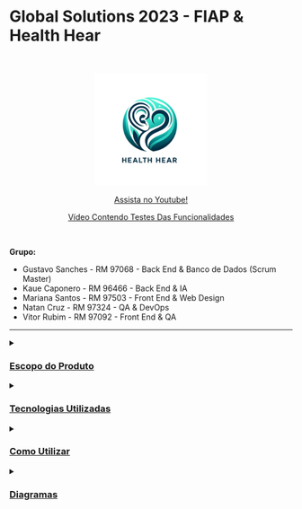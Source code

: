 # **Global Solutions 2023 - FIAP & Health Hear**
<br />
<p align="center">
  <img src="HealthHear.png" alt="HealthHear" width=200>
</p>

<p align="center">
  <a href="" target="blank" style="text-align: center; display: block;">Assista no Youtube!</a>
</p>

<p align="center">
  <a href="" target="blank" style="text-align: center; display: block;">Vídeo Contendo Testes Das Funcionalidades</a>
</p>

<br />

**Grupo:**
- Gustavo Sanches - RM 97068 - Back End & Banco de Dados (Scrum Master)
- Kaue Caponero - RM 96466 - Back End & IA
- Mariana Santos - RM 97503 - Front End & Web Design
- Natan Cruz - RM 97324 - QA & DevOps 
- Vitor Rubim - RM 97092 - Front End & QA

<hr/>

<details>
  <summary><h3><u>Escopo do Produto</u></h3></summary>

  <details>
    <summary><h4><u>Problema a Solucionar</u></h4></summary>
      <p>A saúde representa um dos fundamentos essenciais da existência humana, exercendo não apenas impacto direto sobre nossa qualidade de vida, mas também moldando nossa capacidade de concretizar sonhos, aspirações e potencial criativo. Incontestavelmente, o futuro da saúde figura como uma das preocupações mais urgentes na sociedade contemporânea.</p>
      <p>Lamentavelmente, atualmente, deparamo-nos com relatos frequentes de pacientes que experimentaram situações adversas envolvendo profissionais da saúde. Observamos casos de negligência, má conduta, comportamento antiético e, em algumas instâncias, práticas criminosas. Mesmo que tais incidentes não representem a norma entre os profissionais de saúde, sua ocorrência é suficiente para gerar insegurança, levando pessoas a desistirem de procedimentos e consultas cruciais para sua saúde. O cerne do problema reside na escassez de transparência e informações confiáveis no âmbito da saúde, resultando em experiências negativas para os pacientes e, consequentemente, na renúncia a cuidados essenciais.</p>
      <p>Diante desse cenário, torna-se imperativa a promoção da transparência e o acesso a informações confiáveis no universo da saúde. Os pacientes anseiam por detalhes aprofundados sobre os profissionais de saúde antes de se submeterem a consultas e tratamentos, enfrentando, no entanto, a carência de plataformas especializadas dedicadas a essa forma de avaliação. É nesse contexto que a HealthHear emerge como resposta a essa lacuna, proporcionando um espaço dedicado à compartilhamento de experiências reais e verificadas com médicos. Essa abordagem visa, sobretudo, promover a confiança dos pacientes nos serviços de saúde, destacando-se como uma medida crucial na prevenção de crimes e mal conduta por parte dos profissionais da saúde.</p>
  </details>
  
  <details>
    <summary><h4><u>Solução Proposta</u></h4></summary>
      <p>O projeto HealthHear consiste em um aplicativo móvel para promover a transparência, segurança, apoio ao paciente e incentivar a melhora na conduta de profissionais da saúde. A ideia baseia-se em possibilitar que usuários cadastrem feedbacks e/ou denúncias à médicos de forma anônima ou não. Qualquer usuário pode visualizar essas denúncias e feedbacks e caso o profissional da saúde se cadastre, ele também pode responder a denúncias e feedbacks relacionados ao seu registro (CRM, CRO, CRN etc.).</p>
      <p>Desta forma, utilizamos a tecnologia acessível e inovadora que é o desenvolvimento de aplicações móveis e promovemos a transparência, segurança e apoio ao paciente na sua jornada em busca da saúde. Além disso, também incentivamos profissionais a serem mais cautelosos em suas consultas e manter sempre o respeito e o cuidado necessário ao paciente.</p>
      <p>Com os pacientes seguros e confiantes, consequentemente eles serão incentivados a cuidar melhor de sua saúde e buscar tratamentos, consultas e procedimentos com profissionais de qualidade e confiança, promovendo a saúde de forma geral.</p>
  </details>

  <details>
     <summary><h4><u>Escopo do Projeto</u></h4></summary>
      <p><b>Cadastro e Autenticação de Usuários:</b> Permitir que usuários criem perfis e acessem o aplicativo de forma segura.</p>
      <p><b>Sistema de Feedback e Denúncia:</b> Possibilitar que os usuários avaliem e reportem condutas de profissionais da saúde, incluindo a opção de denúncias anônimas.</p>
      <p><b>Visualização de Feedbacks e Respostas:</b> Disponibilizar um sistema onde feedbacks e denúncias possam ser visualizados publicamente, com espaço para respostas dos profissionais avaliados.</p>
      <p><b>Interface Amigável e Acessível:</b> Desenvolver uma interface de usuário intuitiva e acessível para todas as idades e níveis de habilidade técnica.</p>
      <p><b>Relatórios e Análises de Dados:</b> Gerar relatórios estatísticos e análises de dados para entender tendências e padrões nas avaliações.</p>
  </details>

  <details>
     <summary><h4><u>Fora do Escopo</u></h4></summary>
      <p><b>Consultas Médicas Online:</b> O aplicativo não fornecerá funcionalidades para consultas médicas ou aconselhamento de saúde online.</p>
      <p><b>Venda de Medicamentos:</b> Não será uma plataforma para a venda ou prescrição de medicamentos.</p>
      <p><b>Serviços de Emergência:</b> HealthHear não substitui serviços de emergência e não deve ser usado em situações de urgência médica.</p>
      <p><b>Garantia de Qualidade Médica:</b> O aplicativo não avaliará as qualificações ou competências médicas dos profissionais.</p>
      <p><b>Resolução de Conflitos Legais:</b> Não atuará como uma entidade mediadora em disputas legais ou questões jurídicas entre pacientes e profissionais de saúde.</p>
  </details>
</details>

<details>
  <summary><h3><u>Tecnologias Utilizadas</u></h3></summary>
  <h4>Backend</b></h4>
  <p>
    <img alt="Java" src="https://img.shields.io/badge/Java-ED8B00?style=flat&logo=openjdk&logoColor=white">
    <img alt="Spring" src="https://img.shields.io/badge/Spring-6DB33F?style=flat&logo=spring&logoColor=white">
  </p>
  <h4>Front-end</h4>
  <p style="text-align:center;">
    <img alt="React Native" src="https://img.shields.io/badge/React_Native-20232A?style=flat&logo=react&logoColor=61DAFB">
    <img alt="TypeScript"  src="https://img.shields.io/badge/TypeScript-007ACC?style=flat&logo=typescript&logoColor=white">
    <img alt="Styled Components" src="https://img.shields.io/badge/styled--components-DB7093?style=flat&logo=styled-components&logoColor=white">
  </p>
  <h4>Controle de Versão</h4>
  <p style="text-align:center;">
    <img alt="Git" src="https://img.shields.io/badge/GIT-%23F05033.svg?&style=flat&logo=git&logoColor=white">
    <img alt="GitHub" src="https://img.shields.io/badge/GITHUB-%23121011.svg?&style=flat&logo=github&logoColor=white">
  </p>
  <h4>IDEs e Ferramentas</h4>
  <p style="text-align:center;">
    <img alt="Oracle" src="https://img.shields.io/badge/Oracle-F80000?style=flat&logo=Oracle&logoColor=white">
    <img alt="Visual Studio Code" src="https://img.shields.io/badge/Visual_Studio_Code-0078D4?style=flat&logo=visual%20studio%20code&logoColor=white">
    <img alt="IntelliJ" src= "https://img.shields.io/badge/IntelliJ_IDEA-000000.svg?style=flat&logo=intellij-idea&logoColor=white">
    <img alt="Insomnia" src = "https://img.shields.io/badge/Insomnia-black?style=flat&logo=insomnia&logoColor=5849BE">
    <img alt="Google Colab" src="https://img.shields.io/badge/Colab-F9AB00?style=flat&logo=googlecolab&color=white">
  </p>
</details>

<details>
  <summary><h3><u>Como Utilizar</u></h3></summary>

Antes de tudo, você precisa ter instalado em sua máquina as seguintes ferramentas:
[Git](https://git-scm.com), [Java](https://www.java.com/pt-BR/).

Além disso, é bom ter um editor para trabalhar com o código, como [VSCode](https://code.visualstudio.com/) ou [IntelliJ](https://www.jetbrains.com/pt-br/idea/).

O projeto é divido em duas partes:

- 🎲 Backend (Servidor)
- 📱 Mobile (Aplicativo)

##### 👉 **_Backend:_**

#### Opção 01:
Siga as instruções abaixo para gerar o arquivo JAR a partir do código-fonte e executá-lo.

1. Clone o repositório ou baixe o código-fonte do projeto para o seu computador.
2. Navegue até a raiz do projeto, onde o arquivo `pom.xml` está localizado.
3. Nesta pasta você encontrará o arquivo applicattion.properties.
4. Caso queira testar com o banco H2, deixe a linha spring.profiles.active=${PROFILE:dev}, caso deseje testar com o banco Oracle, deixa a linha spring.profiles.active=${PROFILE:prod}
5. Caso escolha o Oracle, adicionar as variáveis de ambiente em sua máquina, sendo que os campos e valores são:
   5.1. DB_URL: url do banco oracle
   5.2. DB_USER: usuario do banco oracle
   5.3. DB_PASS: senha do banco oracle
7. Abra o terminal ou prompt de comando nesta mesma localização (onde contém o pom.xml).
8. Execute o seguinte comando para compilar o projeto e gerar o arquivo JAR:
   
```bash
$ mvn clean package
```

Este comando irá limpar o projeto (remove arquivos compilados anteriores), compila o código-fonte e empacota o resultado em um arquivo JAR dentro do diretório `target`.

5. Após a conclusão do processo, você encontrará o arquivo JAR gerado no diretório `target`.

Executando o Arquivo JAR
6. Navegue até o diretório `target` que contém o novo arquivo JAR.
7. Execute o arquivo JAR usando o comando:

```bash
$ java -jar health.hear-0.0.1-SNAPSHOT.jar
```

Solução de Problemas:
- Se ocorrerem erros durante a compilação ou geração do JAR, verifique se todas as dependências estão corretas e disponíveis.
- Caso receba mensagens de erro ao tentar executar o arquivo JAR, assegure-se de que está utilizando a versão correta do Java e que todas as variáveis de ambiente estão devidamente configuradas.

#### Opção 02:
Navegue até o projeto maven:

```bash
$ cd Entregas/Sprint\ 1/Enterprise\ Application\ Development\healthhear
```

Abra o projeto maven em seu editor e execute o arquivo main: HealthHearApplicattion.java

Aguarde a inicialização do servidor até a exibição da mensagem: 

```bash
HealthHear app started with endpoints available as http://localhost:8080
Hit Ctrl-C to stop it....
```

Abra o seu navegador e navegue até [http://localhost:8080](http://localhost:8080)

##### 👉 **_Mobile:_**

Navegue até o projeto mobile:

```bash
$ cd Entregas/Sprint\ 1/Hybrid\ Mobile\ APP\ Development\ healthhear
```

Instale as dependências
```bash
$ yarn
```

Abra o projeto mobile em seu editor e execute o seguinte comando:
```bash
$ yarn start
```
</details>

<details>
  <summary><h3><u>Diagramas</u></h3></summary>
  
  <details>
  <summary><h4><u>Diagrama Entidade Relacionamento (DER)</u></h4></summary>
  <br />
  <p align="center">
    <img src="Database Applicattion Development/DER.png" alt="DER">
  </p>
  </details>
  
  <details>
    ### Tabelas e Relacionamentos
  
    #### `Usuario`
    - **Descrição**: Armazena informações dos usuários do sistema.
    - **Chave Primária**: `id_usuario`
    - **Atributos**: `email_usuario`, `senha_usuario`, `nome_usuario`, `cpf_usuario`, `imagem_usuario`
    - **Restrições**: `email_usuario` e `cpf_usuario` devem ser únicos e não nulos; `senha_usuario` e `nome_usuario` não podem ser nulos.
    
    #### `Registro`
    - **Descrição**: Registra os dados do registro de profissionais de saúde.
    - **Chave Primária**: `id_registro`
    - **Atributos**: `numero_registro`, `uf_registro`, `tipo_registro`, `id_usuario`
    - **Relacionamentos**: Relacionado com `Usuario` pela chave `id_usuario`.
    - **Restrições**: A combinação de `numero_registro`, `uf_registro`, `tipo_registro` deve ser única.
    
    #### `Feedback`
    - **Descrição**: Armazena feedbacks de usuários sobre serviços ou experiências.
    - **Chave Primária**: `id_feedback`
    - **Atributos**: `data_feedback`, `titulo_feedback`, `descricao_feedback`, `nota_feedback`, `id_paciente`, `id_registro`, `is_anonimo`, `acao_tomada_feedback`, `evidencia_feedback`, `tipo_feedback`
    - **Relacionamentos**: 
      - Relacionado com `Usuario` pela chave `id_paciente`.
      - Relacionado com `Registro` pela chave `id_registro`.
    - **Restrições**: `data_feedback`, `titulo_feedback`, `descricao_feedback`, `nota_feedback`, `id_paciente`, `id_registro`, `is_anonimo` e `tipo_feedback` não podem ser nulos.
    
    #### `Especialidade`
    - **Descrição**: Categorias de especialização dos profissionais de saúde.
    - **Chave Primária**: `id_especialidade`
    - **Atributos**: `nome_especialidade`
    - **Restrições**: `nome_especialidade` deve ser único e não nulo.
    
    #### `Registro_Especialidade`
    - **Descrição**: Associa registros de profissionais a suas respectivas especialidades médicas.
    - **Chaves Estrangeiras**: `id_registro`, `id_especialidade`
    - **Relacionamentos**: 
      - `id_registro` referencia `Registro`.
      - `id_especialidade` referencia `Especialidade`.
    - **Restrições**: A combinação de `id_registro` e `id_especialidade` deve ser única.
    
    #### `Resposta`
    - **Descrição**: Armazena respostas aos feedbacks dados pelos usuários.
    - **Chave Primária**: `id_resposta`
    - **Atributos**: `data_resposta`, `descricao_resposta`, `id_usuario`, `id_feedback`
    - **Relacionamentos**: 
      - Relacionado com `Usuario` pela chave `id_usuario`.
      - Relacionado com `Feedback` pela chave `id_feedback`.
    - **Restrições**: `data_resposta`, `descricao_resposta`, `id_usuario`, `id_feedback` não podem ser nulos.
    </details>
  
    <details>
    <summary><h4><u>Modelo Entidade Relacionamento (MER)</u></h4></summary>
    <br />
    <p align="center">
      <img src="Database Applicattion Development/MER.png" alt="MER">
    </p>
    <br />
    </details>
  
    <details>
    <summary><h4><u>Diagrama de Classes (UML)</u></h4></summary>
    <br />
    <p align="center">
      <img src="Enterprise Applicattion Development/UML.png" alt="MER">
    </p>
    <br />
    </details>
  
    <details>
      <summary><h4><u>Documentação API</u></h4></summary>
      # Documentação das Classes
  
      ### Classe `Usuario`
      
      Representa um usuário do sistema.
      
      
      - `id_usuario` (NUMBER(9)): Identificador único do usuário (Chave Primária).
      - `registros_usuario` (VARCHAR(255)): registros do usuário (Único, Não Nulo).
      - `senha_usuario` (VARCHAR(255)): Senha do usuário (Não Nulo).
      - `nome_usuario` (VARCHAR(255)): Nome do usuário (Não Nulo).
      - `cpf_usuario` (CHAR(11)): CPF do usuário (Único, Não Nulo).
      - `imagem_usuario` (VARCHAR(255)): Caminho da imagem do usuário.
      
      ### Classe `Registro`
      
      Representa um registro profissional associado a um usuário.
      
      - `id_registro` (NUMBER(9)): Identificador único do registro (Chave Primária).
      - `numero_registro` (VARCHAR(255)): Número do registro (Não Nulo).
      - `uf_registro` (CHAR(2)): Sigla da unidade federativa do registro (Não Nulo).
      - `tipo_registro` (VARCHAR(255)): Tipo de registro (Não Nulo).
      - `id_usuario` (NUMBER(9)): Chave estrangeira referenciando Usuario(id_usuario).
      
      ### Classe: `Feedback`
      
      Representa um feedback associado a um usuário.
      
      - `id_feedback` (NUMBER(9)): Identificador único do feedback (Chave Primária).
      - `data_feedback` (DATE): Data do feedback (Não Nulo).
      - `titulo_feedback` (VARCHAR(255)): Título do feedback (Não Nulo).
      - `descricao_feedback` (VARCHAR(255)): Descrição do feedback (Não Nulo).
      - `nota_feedback` (NUMBER(4,2)): Nota do feedback (Não Nulo).
      - `id_paciente` (NUMBER(9)): Chave estrangeira referenciando Usuario(id_usuario).
      - `id_registro` (NUMBER(9)): Chave estrangeira referenciando Registro(id_registro).
      - `is_anonimo` (NUMBER(1)): Indicador de feedback anônimo (Não Nulo).
      - `acao_tomada_feedback` (VARCHAR(255)): Ação tomada em resposta ao feedback.
      - `evidencia_feedback` (VARCHAR(255)): Evidência relacionada ao feedback.
      - `tipo_feedback` (VARCHAR(255)): Tipo de feedback (Não Nulo).
      
      ### Classe `Especialidade`
      
      Representa uma especialidade disponível.
      
      - `id_especialidade` (NUMBER(9)): Identificador único da especialidade (Chave Primária).
      - `nome_especialidade` (VARCHAR(255)): Nome da especialidade (Único, Não Nulo).
      
      ### Classe `Resposta`
      
      Representa uma resposta associada a um feedback e usuário.
      
      - `id_resposta` (NUMBER(9)): Identificador único da resposta (Chave Primária).
      - `data_resposta` (DATE): Data da resposta (Não Nulo).
      - `descricao_resposta` (VARCHAR(255)): Descrição da resposta (Não Nulo).
      - `id_usuario` (NUMBER(9)): Chave estrangeira referenciando Usuario(id_usuario).
      - `id_feedback` (NUMBER(9)): Chave estrangeira referenciando Feedback(id_feedback).
      
      
      ---
      
      ### Exemplos de Requisições HTTP
      
      Aqui estão exemplos de como interagir com a API usando os métodos HTTP (GET, POST, PUT, DELETE):
      
      ---
      ## Endpoint **Usuarios**
      
      
      #### `GET /usuarios`
      
      Lista todos os usuarios.
      
      **Exemplo de retorno:**
      ```json
      [
          {
          	"id": 1,
          	"nome": "Cadastrando Novo Usuario",
          	"registros": "novoregistros@hotmail.com",
          	"cpf": "43101167876",
          	"imagem": "nova_imagem"
          },
          {
          	"id": 2,
          	"nome": "Cadastrando Novo Usuario2",
          	"registros": "novoregistros2@hotmail.com",
          	"cpf": "43101167871",
          	"imagem": "nova_imagem2"
          }
      ]
      ```
      
      
      #### `POST /usuarios`
      
      Cadastra um usuario.
      
      **Exemplo do body da requisição:**
      ```json
      {
      	"nome": "Cadastrando Novo Usuario",
      	"registros": "novoregistros@hotmail.com",
      	"senha": "123",
      	"cpf": "43101167876",
      	"imagem": "nova_imagem"
      }
      
      ```
      
      #### `UPDATE /usuarios/{id}`
      
      Atualiza um usuario.
      
      **Exemplo do body da requisição:**
      ```json
      {
      	"nome": "Editando Usuario",
      	"registros": "registroseditado@gmail.com",
      	"senha": "123456",
      	"cpf": "43101167877",
      	"imagem": "imagem_editada"
      }
      
      ```
      
      #### `DELETE /usuarios/{id}`
      
      Deleta um usuario.
      
      ---
      
      ---
      ## Endpoint **Especialidade**
      
      
      #### `GET /especialidadess`
      
      Lista todas as especialidadess.
      
      **Exemplo de retorno:**
      ```json
      [
          {
              "id_especialidades": 1,
              "nome_especialidades": "Ortopedia"
          },
          {
              "id_especialidades": 2,
              "nome_especialidades": "Cardiologia",
          }
      ]
      
      ```
      
      
      #### `POST /especialidades`
      
      Cadastra uma especialidade.
      
      **Exemplo do body da requisição:**
      ```json
      {
        "nome": "Cadastrando Nova Especialidade"
      }
      
      ```
      
      #### `UPDATE /especialidades/{id}`
      
      Atualiza uma especialidade.
      
      **Exemplo do body da requisição:**
      ```json
      {
        "nome": "Editando Especialidade Cadastrada"
      }
      
      ```
      
      #### `DELETE /especialidades/{id}`
      
      Deleta uma especialidade.
      
      ---
      
      ## Endpoint **Registros**
      
      
      #### `GET /registros`
      
      Lista todos os registros.
      
      **Exemplo de retorno:**
      ```json
      [
          {
          	"id": 1,
          	"numero": "123456",
          	"tipoRegistro": "CRM",
          	"uf": "SP",
          	"usuario": {1},
          	"especialidades": [1]
          },
          {
          	"id": 2,
          	"numero": "654321",
          	"tipoRegistro": "CRF",
          	"uf": "SP",
          	"usuario": {2},
          	"especialidades": [2]
          }
      ]
      ```
      
      
      #### `POST /registros`
      
      Cadastra um registro.
      
      **Exemplo do body da requisição:**
      ```json
      {
      	"numero": "123456",
      	"uf": "SP",
      	"tipoRegistro": "CRM",
      	"idUsuario": 1,
      	"idEspecialidades": [1]
      }
      ```
      
      #### `UPDATE /registros/{id}`
      
      Atualiza um registro.
      
      **Exemplo do body da requisição:**
      ```json
      {
      	"numero": "986543",
      	"uf": "GO",
      	"tipoRegistro": "CRF",
      	"idUsuario": 1,
      	"idEspecialidades": [1]
      }
      ```
      
      #### `DELETE /registros/{id}`
      
      Deleta um registro.
      
      ---
      
      ## Endpoint **Feedback**
      
      
      #### `GET /feedbacks`
      
      Lista todos as feedbacks.
      
      **Exemplo de retorno:**
      ```json
      [
          {
          	"id": 1,
          	"data": "2023-02-22T00:00:00.000+00:00",
          	"titulo": "Cadastranto Titulo",
          	"descricao": "Cadastrando descricao",
          	"nota": 5,
          	"paciente": {1},
          	"registro": {1},
              "especialidades": [1],
          	"isAnonimo": false,
          	"acao": "Cadastrando acao",
          	"imagem": "cadastrando_imagem",
          	"tipo": "Cadastro tipo"
          },
          {
          	"id": 2,
          	"data": "2023-02-23T00:00:00.000+00:00",
          	"titulo": "Cadastranto Titulo2",
          	"descricao": "Cadastrando descricao2",
          	"nota": 4,
          	"paciente": {2},
          	"registro": {2},
              "especialidades": [2],
          	"isAnonimo": false,
          	"acao": "Cadastrando acao2",
          	"imagem": "cadastrando_imagem2",
          	"tipo": "Cadastro tipo2"
          },
      ]
      
      ```
      
      #### `POST /feedbacks`
      
      Cadastra uma feedback.
      
      **Exemplo do body da requisição:**
      ```json
      {
          "nome": "Cadastrando Novo Feedback",
      	"data": "2023-02-22",
      	"titulo": "Cadastranto Titulo",
      	"descricao": "Cadastrando descricao",
      	"nota": "5",
      	"idPaciente": 1,
      	"idRegistro": 1,
      	"isAnonimo": false,
      	"acao": "Cadastrando acao",
      	"imagem": "cadastrando_imagem",
      	"tipo": "Cadastro tipo"		
      }
      ```
      
      #### `UPDATE /feedbacks/{id}`
      
      Atualiza uma feedback.
      
      **Exemplo do body da requisição:**
      ```json
      {
          "nome": "Atualizando Novo Feedback",
      	"data": "2023-08-30",
      	"titulo": "Atualizando Titulo",
      	"descricao": "Atualizando descricao",
      	"nota": "4",
      	"idPaciente": 1,
      	"idRegistro": 1,
      	"isAnonimo": true,
      	"acao": "Atualizando acao",
      	"imagem": "atualizando_imagem",
      	"tipo": "Atualizando tipo"	
      }
      ```
      
      #### `DELETE /feedbacks/{id}`
      
      Deleta uma feedback.
      
      ---
      
      ## Endpoint **Respostas**
      
      
      #### `GET /respostas`
      
      Lista todas as respostas.
      
      **Exemplo de retorno:**
      ```json
      [
          {
      			"id": 1,
      			"data": "2023-02-22T00:00:00.000+00:00",
      			"descricao": "Cadastrando descricao",
      			"usuario": {1},
      			"feedback": {
      				"id": 1,
      				"data": "2023-08-29",
      				"titulo": "Atualizando Titulo",
      				"descricao": "Atualizando descricao",
      				"nota": 4.00,
      				"paciente": {
      					"id": 1,
      					"nome": "Cadastrando Novo Usuario",
      					"email": "novoemail@hotmail.com",
      					"cpf": "43101167876",
      					"imagem": "nova_imagem"
      				},
      				"registro": {
      					"id": 2,
      					"numero": "123456",
      					"tipoRegistro": "CRM",
      					"uf": "SP",
      					"usuario": {
      						"id": 1,
      						"nome": "Cadastrando Novo Usuario",
      						"email": "novoemail@hotmail.com",
      						"cpf": "43101167876",
      						"imagem": "nova_imagem"
      					},
      					"especialidades": [
      						{
      							"id": 1,
      							"nome": "Cadastrando Nova Especialidade"
      						}
      					]
      				},
      				"isAnonimo": true,
      				"acao": "Atualizando acao",
      				"imagem": "atualizando_imagem",
      				"tipo": "Atualizando tipo"
      			}
      		}
      ]
      ```
      
      
      #### `POST /respostas`
      
      Cadastra uma resposta.
      
      **Exemplo do body da requisição:**
      ```json
      {
          "data": "2023-02-22",
      	"descricao": "Cadastrando descricao",
      	"idUsuario": 1,
      	"idFeedback": 1
      }
      ```
      
      #### `UPDATE /respostas/{id}`
      
      Atualiza uma resposta.
      
      **Exemplo do body da requisição:**
      ```json
      {
          "data": "2023-08-30",
      	"descricao": "Atualizando descricao",
      	"idUsuario": 1,
      	"idFeedback": 1
      }
      ```
      
      #### `DELETE /respostas/{id}`
      
      Deleta uma resposta.
      
      ---
      
      ## Possíveis status code das requisições
      
      | Código | Descrição
      |-|-
      | 200 | Requisição bem-sucedida
      | 201 | Cadastrado com sucesso
      | 204 | A requisição foi bem-sucedida, mas não há conteúdo para retornar.
      | 400 | Os campos enviados são inválidos
      | 404 | Página não encontrada
      | 405 | Método não permitido
      | 500 | Erro interno do servidor
  </details>
</details>
